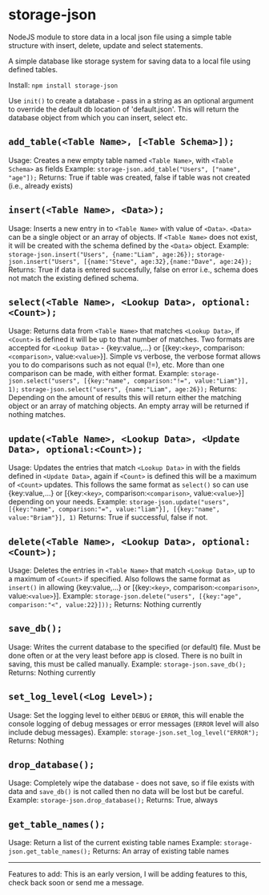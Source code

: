 # storage-json
NodeJS module to store data in a local json file using a simple table structure with insert, delete, update and select statements.

A simple database like storage system for saving data to a local file using defined tables.

Install:
`npm install storage-json`

Use `init()` to create a database - pass in a string as an optional argument to override the default db location of 'default.json'. This will return the database object from which you can insert, select etc.

## `add_table(<Table Name>, [<Table Schema>]);`
Usage:
Creates a new empty table named `<Table Name>`, with `<Table Schema>` as fields
Example:
`storage-json.add_table("Users", ["name", "age"]);`
Returns:
True if table was created, false if table was not created (i.e., already exists)
## `insert(<Table Name>, <Data>);`
Usage:
Inserts a new entry in to `<Table Name>` with value of `<Data>`. `<Data>` can be a single object or an array of objects. If `<Table Name>` does not exist, it will be created with the schema defined by the `<Data>` object.
Example:
`storage-json.insert("Users", {name:"Liam", age:26});`
`storage-json.insert("Users", [{name:"Steve", age:32},{name:"Dave", age:24});`
Returns:
True if data is entered succesfully, false on error i.e., schema does not match the existing defined schema.
## `select(<Table Name>, <Lookup Data>, optional:<Count>);`
Usage:
Returns data from `<Table Name>` that matches `<Lookup Data>`, if `<Count>` is defined it will be up to that number of matches. Two formats are accepted for `<Lookup Data>` - {key:value,...} or [{key:`<key>`, comparison:`<comparison>`, value:`<value>`}]. Simple vs verbose, the verbose format allows you to do comparisons such as not equal (!=), etc. More than one comparison can be made, with either format.
Example:
`storage-json.select("users", [{key:"name", comparison:"!=", value:"Liam"}], 1);`
`storage-json.select("users", {name:"Liam", age:26});`
Returns:
Depending on the amount of results this will return either the matching object or an array of matching objects. An empty array will be returned if nothing matches.
## `update(<Table Name>, <Lookup Data>, <Update Data>, optional:<Count>);`
Usage:
Updates the entries that match `<Lookup Data>` in <Table Name> with the fields defined in `<Update Data>`, again if `<Count>` is defined this will be a maximum of `<Count>` updates. This follows the same format as `select()` so can use {key:value,...} or [{key:`<key>`, comparison:`<comparison>`, value:`<value>`}] depending on your needs.
Example:
`storage-json.update("users", [{key:"name", comparison:"=", value:"liam"}], [{key:"name", value:"Briam"}], 1)`
Returns:
True if successful, false if not.
## `delete(<Table Name>, <Lookup Data>, optional:<Count>);`
Usage:
Deletes the entries in `<Table Name>` that match `<Lookup Data>`, up to a maximum of `<Count>` if specified. Also follows the same format as `insert()` in allowing {key:value,...} or [{key:`<key>`, comparison:`<comparison>`, value:`<value>`}].
Example:
`storage-json.delete("users", [{key:"age", comparison:"<", value:22}]));`
Returns:
Nothing currently
## `save_db();`
Usage:
Writes the current database to the specified (or default) file. Must be done often or at the very least before app is closed. There is no built in saving, this must be called manually.
Example:
`storage-json.save_db();`
Returns:
Nothing currently
## `set_log_level(<Log Level>);`
Usage:
Set the logging level to either `DEBUG` or `ERROR`, this will enable the console logging of debug messages or error messages (`ERROR` level will also include debug messages).
Example:
`storage-json.set_log_level("ERROR");`
Returns:
Nothing
## `drop_database();`
Usage:
Completely wipe the database - does not save, so if file exists with data and `save_db()` is not called then no data will be lost but be careful.
Example:
`storage-json.drop_database();`
Returns:
True, always
## `get_table_names();`
Usage:
Return a list of the current existing table names
Example:
`storage-json.get_table_names();`
Returns:
An array of existing table names

------

Features to add:
This is an early version, I will be adding features to this, check back soon or send me a message.
